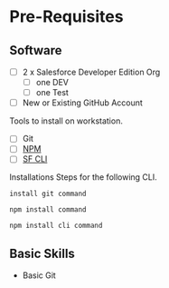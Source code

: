 # Pre-Requisites

## Software

* [ ] 2 x Salesforce Developer Edition Org
  * [ ] one DEV
  * [ ] one Test
* [ ] New or Existing GitHub Account

Tools to install on workstation.

* [ ] Git&#x20;
* [ ] [NPM](https://docs.npmjs.com/downloading-and-installing-node-js-and-npm)
* [ ] [SF CLI ](https://www.npmjs.com/package/@salesforce/cli)

Installations Steps for the following CLI.

```
install git command
```

```
npm install command
```

```
npm install cli command
```

## Basic Skills

* Basic Git







